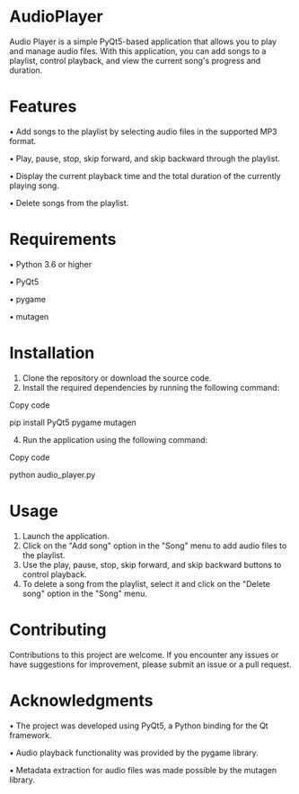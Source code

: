 # AudioPlayer


Audio Player is a simple PyQt5-based application that allows you to play and manage audio files. With this application, you can add songs to a playlist, control playback, and view the current song's progress and duration.

# Features

•	Add songs to the playlist by selecting audio files in the supported MP3 format.

•	Play, pause, stop, skip forward, and skip backward through the playlist.

•	Display the current playback time and the total duration of the currently playing song.

•	Delete songs from the playlist.

# Requirements

•	Python 3.6 or higher

•	PyQt5

•	pygame

•	mutagen

# Installation

1.	Clone the repository or download the source code.
2.	Install the required dependencies by running the following command:

Copy code

pip install PyQt5 pygame mutagen 

4.	Run the application using the following command:

Copy code

python audio_player.py 

# Usage

1.	Launch the application.
2.	Click on the "Add song" option in the "Song" menu to add audio files to the playlist.
3.	Use the play, pause, stop, skip forward, and skip backward buttons to control playback.
4.	To delete a song from the playlist, select it and click on the "Delete song" option in the "Song" menu.

# Contributing

Contributions to this project are welcome. If you encounter any issues or have suggestions for improvement, please submit an issue or a pull request.

# Acknowledgments

•	The project was developed using PyQt5, a Python binding for the Qt framework.

•	Audio playback functionality was provided by the pygame library.

•	Metadata extraction for audio files was made possible by the mutagen library.

